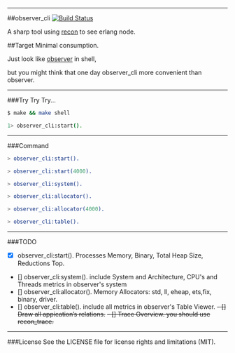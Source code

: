 
-----------------
##observer_cli
[![Build Status](https://travis-ci.org/zhongwencool/ovserver_cli.png)](https://travis-ci.org/zhongwencool/observer_cli)

A sharp tool using [recon](https://github.com/ferd/recon) to see erlang node.

##Target
Minimal consumption.

Just look like [observer](http://www.erlang.org/doc/apps/observer/observer_ug.html) in shell, 

but you might think that one day observer_cli more convenient than observer.

------------------
###Try Try Try...

```bash
$ make && make shell

1> observer_cli:start().

```

----------------
###Command

```erlang
> observer_cli:start().

> observer_cli:start(4000).

> observer_cli:system().

> observer_cli:allocator().

> observer_cli:allocator(4000).

> observer_cli:table().
```

-------------------
###TODO
- [x] observer_cli:start(). Processes Memory, Binary, Total Heap Size, Reductions Top.     
- []  observer_cli:system(). include System and Architecture, CPU's and Threads metrics  in observer's system 
- []  observer_cli:allocator(). Memory Allocators: std, ll, eheap, ets,fix, binary, driver.
- []  observer_cli:table(). include all metrics in observer's Table Viewer.
~~- []  Draw all appication’s relations.~~
~~- []  Trace Overview. you should use recon_trace.~~

--------------------
###License
See the LICENSE file for license rights and limitations (MIT).